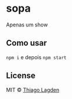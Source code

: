 # sopa

Apenas um show


## Como usar

`npm i` e depois `npm start`


## License

MIT © [Thiago Lagden](http://lagden.in)

